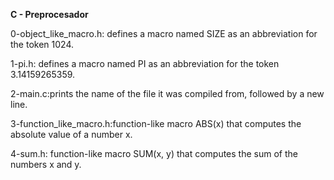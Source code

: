 **C - Preprocesador**

0-object_like_macro.h: defines a macro named SIZE as an abbreviation for the token 1024.

1-pi.h: defines a macro named PI as an abbreviation for the token 3.14159265359.

2-main.c:prints the name of the file it was compiled from, followed by a new line.

3-function_like_macro.h:function-like macro ABS(x) that computes the absolute value of a number x.

4-sum.h: function-like macro SUM(x, y) that computes the sum of the numbers x and y.
